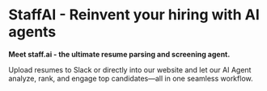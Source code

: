 # StaffAI - Reinvent your hiring with AI agents
**Meet staff.ai - the ultimate resume parsing and screening agent.**

Upload resumes to Slack or directly into our website and let our AI Agent analyze, rank, and engage top candidates—all in one seamless workflow.
